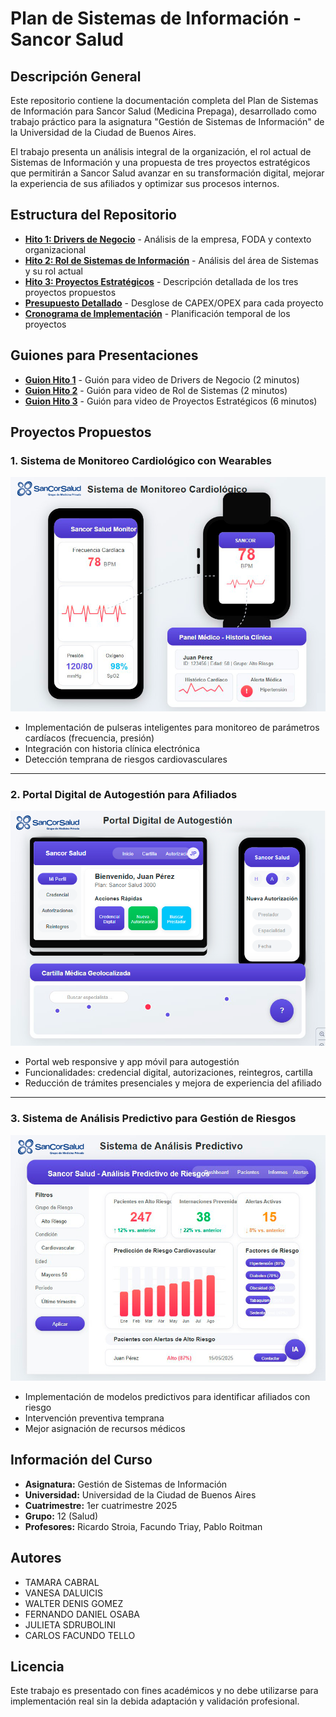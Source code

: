 # Plan de Sistemas de Información - Sancor Salud

## Descripción General

Este repositorio contiene la documentación completa del Plan de Sistemas de Información para Sancor Salud (Medicina Prepaga), desarrollado como trabajo práctico para la asignatura "Gestión de Sistemas de Información" de la Universidad de la Ciudad de Buenos Aires.

El trabajo presenta un análisis integral de la organización, el rol actual de Sistemas de Información y una propuesta de tres proyectos estratégicos que permitirán a Sancor Salud avanzar en su transformación digital, mejorar la experiencia de sus afiliados y optimizar sus procesos internos.

## Estructura del Repositorio

- **[Hito 1: Drivers de Negocio](./hito1-markdown.md)** - Análisis de la empresa, FODA y contexto organizacional
- **[Hito 2: Rol de Sistemas de Información](./hito2-markdown.md)** - Análisis del área de Sistemas y su rol actual
- **[Hito 3: Proyectos Estratégicos](./hito3-markdown.md)** - Descripción detallada de los tres proyectos propuestos
- **[Presupuesto Detallado](./presupuesto-markdown.md)** - Desglose de CAPEX/OPEX para cada proyecto
- **[Cronograma de Implementación](./cronograma-markdown.md)** - Planificación temporal de los proyectos
  
## Guiones para Presentaciones

- **[Guion Hito 1](presentaciones/presentacion-hito1.md)** - Guión para video de Drivers de Negocio (2 minutos)
- **[Guion Hito 2](presentaciones/presentacion-hito2.md)** - Guión para video de Rol de Sistemas (2 minutos)
- **[Guion Hito 3](presentaciones/presentacion-hito3.md)** - Guión para video de Proyectos Estratégicos (6 minutos)

## Proyectos Propuestos

### 1. Sistema de Monitoreo Cardiológico con Wearables

<img src="./docs/imagenes/proyecto_1.png" alt="Sistema de Monitoreo Cardiológico" width="650" />

- Implementación de pulseras inteligentes para monitoreo de parámetros cardíacos (frecuencia, presión)
- Integración con historia clínica electrónica
- Detección temprana de riesgos cardiovasculares

---

### 2. Portal Digital de Autogestión para Afiliados

<img src="./docs/imagenes/proyecto_2.png" alt="Portal Digital de Autogestión" width="650" />

- Portal web responsive y app móvil para autogestión
- Funcionalidades: credencial digital, autorizaciones, reintegros, cartilla
- Reducción de trámites presenciales y mejora de experiencia del afiliado

---

### 3. Sistema de Análisis Predictivo para Gestión de Riesgos

<img src="./docs/imagenes/proyecto_3.png" alt="Sistema de Análisis Predictivo" width="650" />

- Implementación de modelos predictivos para identificar afiliados con riesgo
- Intervención preventiva temprana
- Mejor asignación de recursos médicos

## Información del Curso

- **Asignatura:** Gestión de Sistemas de Información
- **Universidad:** Universidad de la Ciudad de Buenos Aires
- **Cuatrimestre:** 1er cuatrimestre 2025
- **Grupo:** 12 (Salud)
- **Profesores:** Ricardo Stroia, Facundo Triay, Pablo Roitman

## Autores

- TAMARA CABRAL
- VANESA DALUICIS
- WALTER DENIS GOMEZ
- FERNANDO DANIEL OSABA
- JULIETA SDRUBOLINI
- CARLOS FACUNDO TELLO

## Licencia

Este trabajo es presentado con fines académicos y no debe utilizarse para implementación real sin la debida adaptación y validación profesional.
